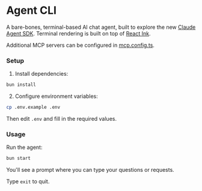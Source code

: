 # Agent CLI

A bare-bones, terminal-based AI chat agent, built to explore the new [Claude Agent SDK](https://docs.claude.com/en/api/agent-sdk/overview). Terminal rendering is built on top of [React Ink](https://github.com/vadimdemedes/ink).

Additional MCP servers can be configured in [mcp.config.ts](src/mcp.config.ts).

### Setup

1. Install dependencies:

```bash
bun install
```

2. Configure environment variables:

```bash
cp .env.example .env
```

Then edit `.env` and fill in the required values.

### Usage

Run the agent:

```bash
bun start
```

You'll see a prompt where you can type your questions or requests.

Type `exit` to quit.
